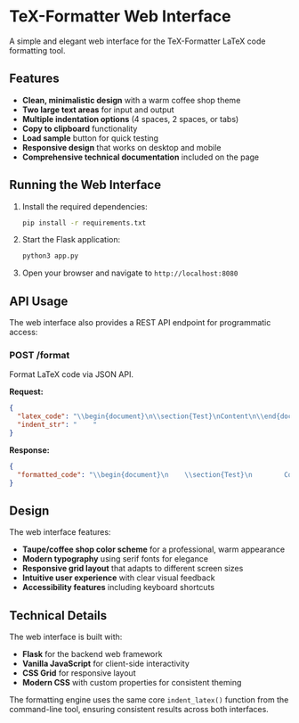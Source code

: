 # TeX-Formatter Web Interface

A simple and elegant web interface for the TeX-Formatter LaTeX code formatting tool.

## Features

- **Clean, minimalistic design** with a warm coffee shop theme
- **Two large text areas** for input and output
- **Multiple indentation options** (4 spaces, 2 spaces, or tabs)
- **Copy to clipboard** functionality
- **Load sample** button for quick testing
- **Responsive design** that works on desktop and mobile
- **Comprehensive technical documentation** included on the page

## Running the Web Interface

1. Install the required dependencies:
   ```bash
   pip install -r requirements.txt
   ```

2. Start the Flask application:
   ```bash
   python3 app.py
   ```

3. Open your browser and navigate to `http://localhost:8080`

## API Usage

The web interface also provides a REST API endpoint for programmatic access:

### POST /format

Format LaTeX code via JSON API.

**Request:**
```json
{
  "latex_code": "\\begin{document}\n\\section{Test}\nContent\n\\end{document}",
  "indent_str": "    "
}
```

**Response:**
```json
{
  "formatted_code": "\\begin{document}\n    \\section{Test}\n        Content\n\\end{document}"
}
```

## Design

The web interface features:
- **Taupe/coffee shop color scheme** for a professional, warm appearance
- **Modern typography** using serif fonts for elegance
- **Responsive grid layout** that adapts to different screen sizes
- **Intuitive user experience** with clear visual feedback
- **Accessibility features** including keyboard shortcuts

## Technical Details

The web interface is built with:
- **Flask** for the backend web framework
- **Vanilla JavaScript** for client-side interactivity
- **CSS Grid** for responsive layout
- **Modern CSS** with custom properties for consistent theming

The formatting engine uses the same core `indent_latex()` function from the command-line tool, ensuring consistent results across both interfaces.
